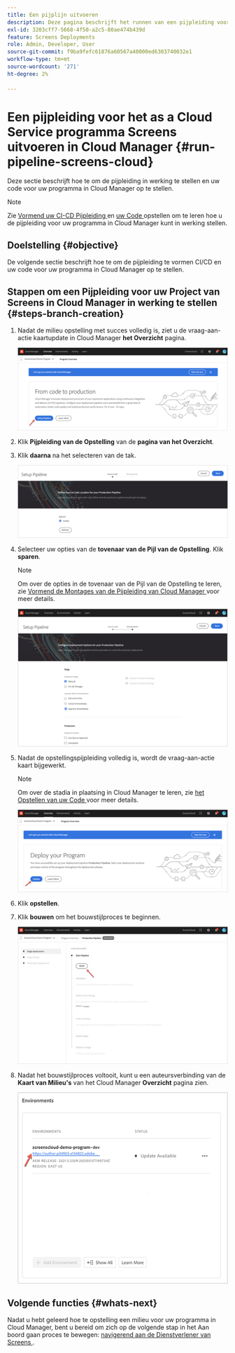 ```yaml
---
title: Een pijplijn uitvoeren
description: Deze pagina beschrijft het runnen van een pijpleiding voor Screens als project van de Cloud Service in Cloud Manager.
exl-id: 3203cff7-5668-4f50-a2c5-80ae474b439d
feature: Screens Deployments
role: Admin, Developer, User
source-git-commit: f9ba9fefc61876a60567a40000ed6303740032e1
workflow-type: tm+mt
source-wordcount: '271'
ht-degree: 2%

---
```


# Een pijpleiding voor het as a Cloud Service programma Screens uitvoeren in Cloud Manager {#run-pipeline-screens-cloud}

Deze sectie beschrijft hoe te om de pijpleiding in werking te stellen en uw code voor uw programma in Cloud Manager op te stellen.

>[!NOTE]
>Zie [ Vormend uw CI-CD Pijpleiding ](https://experienceleague.adobe.com/docs/experience-manager-cloud-service/content/implementing/using-cloud-manager/cicd-pipelines/configuring-production-pipelines.html) en [ uw Code ](https://experienceleague.adobe.com/docs/experience-manager-cloud-service/content/implementing/using-cloud-manager/deploy-code.html) opstellen om te leren hoe u de pijpleiding voor uw programma in Cloud Manager kunt in werking stellen.

## Doelstelling {#objective}

De volgende sectie beschrijft hoe te om de pijpleiding te vormen CI/CD en uw code voor uw programma in Cloud Manager op te stellen.

## Stappen om een Pijpleiding voor uw Project van Screens in Cloud Manager in werking te stellen {#steps-branch-creation}

1. Nadat de milieu opstelling met succes volledig is, ziet u de vraag-aan-actie kaartupdate in Cloud Manager **het Overzicht** pagina.

   ![afbeelding](/help/screens-cloud/assets/onboarding/add-environ3.png)

1. Klik **Pijpleiding van de Opstelling** van de **pagina van het Overzicht**.

1. Klik **daarna** na het selecteren van de tak.

   ![afbeelding](/help/screens-cloud/assets/onboarding/run-pipeline1.png)

1. Selecteer uw opties van de **tovenaar van de Pijl van de Opstelling**. Klik **sparen**.

   >[!NOTE]
   >Om over de opties in de tovenaar van de Pijl van de Opstelling te leren, zie [ Vormend de Montages van de Pijpleiding van Cloud Manager ](https://experienceleague.adobe.com/docs/experience-manager-cloud-service/content/implementing/using-cloud-manager/cicd-pipelines/configuring-production-pipelines.html) voor meer details.

   ![afbeelding](/help/screens-cloud/assets/onboarding/run-pipeline2-a.png)

1. Nadat de opstellingspijpleiding volledig is, wordt de vraag-aan-actie kaart bijgewerkt.

   >[!NOTE]
   >Om over de stadia in plaatsing in Cloud Manager te leren, zie [ het Opstellen van uw Code ](https://experienceleague.adobe.com/docs/experience-manager-cloud-service/content/implementing/using-cloud-manager/deploy-code.html) voor meer details.

   ![afbeelding](/help/screens-cloud/assets/onboarding/run-pipeline3.png)

1. Klik **opstellen**.

1. Klik **bouwen** om het bouwstijlproces te beginnen.

   ![afbeelding](/help/screens-cloud/assets/onboarding/run-pipeline4.png)

1. Nadat het bouwstijlproces voltooit, kunt u een auteursverbinding van de **Kaart van Milieu&#39;s** van het Cloud Manager **Overzicht** pagina zien.

   ![afbeelding](/help/screens-cloud/assets/onboarding/run-pipeline5.png)

## Volgende functies {#whats-next}

Nadat u hebt geleerd hoe te opstelling een milieu voor uw programma in Cloud Manager, bent u bereid om zich op de volgende stap in het Aan boord gaan proces te bewegen: [ navigerend aan de Dienstverlener van Screens ](/help/screens-cloud/configuring/navigating-to-screens-services-provider.md).
